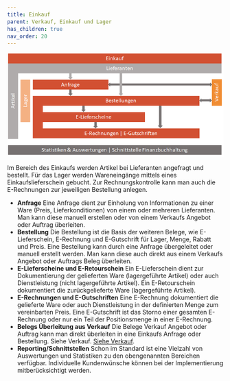 ```yaml
---
title: Einkauf
parent: Verkauf, Einkauf und Lager
has_children: true
nav_order: 20
---
```


![Übersichtsdiagramm](../../Bilder/Overview_Einkauf.png)

Im Bereich des Einkaufs werden Artikel bei Lieferanten angefragt und bestellt. Für das Lager werden Wareneingänge mittels eines Einkaufslieferschein gebucht. Zur Rechnungskontrolle kann man auch die E-Rechnungen zur jeweiligen Bestellung anlegen.

- **Anfrage**
Eine Anfrage dient zur Einholung von Informationen zu einer Ware (Preis, Lieferkonditionen) von einem oder mehreren Lieferanten. Man kann diese manuell erstellen oder von einem Verkaufs Angebot oder Auftrag überleiten.
- **Bestellung**
Die Bestellung ist die Basis der weiteren Belege, wie E-Lieferschein, E-Rechnung und E-Gutschrift für Lager, Menge, Rabatt und Preis. Eine Bestellung kann durch eine Anfrage übergeleitet oder manuell erstellt werden. Man kann diese auch direkt aus einem Verkaufs Angebot oder Auftrags Beleg überleiten.
- **E-Lieferscheine und E-Retourschein**
Ein E-Lieferschein dient zur Dokumentierung der gelieferten Ware (lagergeführte Artikel) oder auch Dienstleistung (nicht lagergeführte Artikel).
Ein E-Retourschein dokumentiert die zurückgelieferte Ware (lagergeführte Artikel).
- **E-Rechnungen und E-Gutschriften**
Eine E-Rechnung dokumentiert die gelieferte Ware oder auch Dienstleistung in der definierten Menge zum vereinbarten Preis.
Eine E-Gutschrift ist das Storno einer gesamten E-Rechnung oder nur ein Teil der Positionsmenge in einer E-Rechnung.
- **Belegs Überleitung aus Verkauf**
Die Belege Verkauf Angebot oder Auftrag kann man direkt überleiten in eine Einkaufs Anfrage oder Bestellung. Siehe Verkauf. [Siehe Verkauf](../Verkauf/index.md#).
- **Reporting/Schnittstellen**
Schon im Standard ist eine Vielzahl von Auswertungen und Statistiken zu den obengenannten Bereichen verfügbar. Individuelle Kundenwünsche können bei der Implementierung mitberücksichtigt werden.
